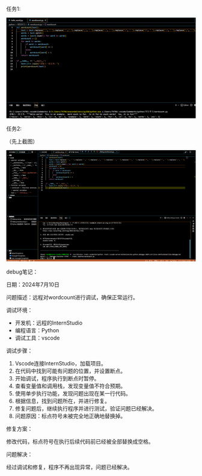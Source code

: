 任务1:

![Python实现wordcount](L0_py_1.png)

任务2:

（先上截图）

![Vscode连接InternStudio+debug笔记](L0_py_2.png)

debug笔记：

日期：2024年7月10日 

问题描述：远程对wordcount进行调试，确保正常运行。

调试环境：

* 开发机：远程的InternStudio
* 编程语言：Python
* 调试工具：vscode

调试步骤：

1. Vscode连接InternStudio，加载项目。
2. 在代码中找到可能有问题的位置，并设置断点。
3. 开始调试，程序执行到断点时暂停。
4. 查看变量值和调用栈，发现变量值不符合预期。
5. 使用单步执行功能，发现问题出现在某一行代码。
6. 根据信息，找到问题所在，并进行修复。
7. 修复问题后，继续执行程序并进行测试，验证问题已经解决。
8. 问题原因：标点符号未被完全地正确地替换掉。

修复方案： 

修改代码，标点符号在执行后续代码前已经被全部替换成空格。

问题解决： 

经过调试和修复，程序不再出现异常，问题已经解决。
